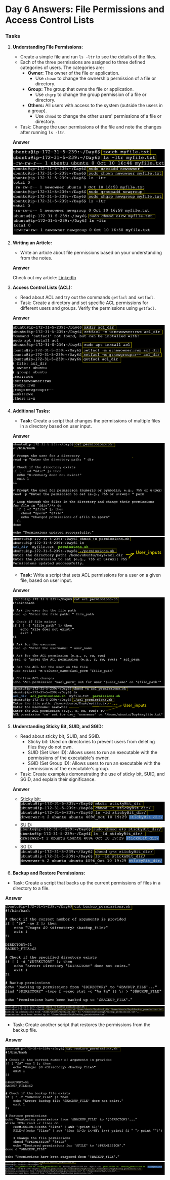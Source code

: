 # Day 6 Answers: File Permissions and Access Control Lists

### Tasks

1. **Understanding File Permissions:**
   - Create a simple file and run `ls -ltr` to see the details of the files.
   - Each of the three permissions are assigned to three defined categories of users. The categories are:
     - **Owner:** The owner of the file or application.
       - Use `chown` to change the ownership permission of a file or directory.
     - **Group:** The group that owns the file or application.
       - Use `chgrp` to change the group permission of a file or directory.
     - **Others:** All users with access to the system (outside the users in a group).
       - Use `chmod` to change the other users' permissions of a file or directory.
   - Task: Change the user permissions of the file and note the changes after running `ls -ltr`.

   **Answer**
   
   ![image](https://github.com/sdadu2206/90DaysOfDevOps/blob/master/2024/day06/image/task1.png?raw=true)
   ![image](https://github.com/sdadu2206/90DaysOfDevOps/blob/master/2024/day06/image/task1-1.png?raw=true)


3. **Writing an Article:**
   - Write an article about file permissions based on your understanding from the notes.

   **Answer**

    Check out my article: [LinkedIn](https://www.linkedin.com/posts/sdadu2206_file-permissions-access-control-day-6-activity-7250210896835219456-nmqV?utm_source=share&utm_medium=member_desktop)

4. **Access Control Lists (ACL):**
   - Read about ACL and try out the commands `getfacl` and `setfacl`.
   - Task: Create a directory and set specific ACL permissions for different users and groups. Verify the permissions using `getfacl`.

   **Answer**
   
   ![image](https://github.com/sdadu2206/90DaysOfDevOps/blob/master/2024/day06/image/task3.png?raw=true)

6. **Additional Tasks:**
   - **Task:** Create a script that changes the permissions of multiple files in a directory based on user input.

   **Answer**
   
   ![image](https://github.com/sdadu2206/90DaysOfDevOps/blob/master/2024/day06/image/task4.png?raw=true)
   ![image](https://github.com/sdadu2206/90DaysOfDevOps/blob/master/2024/day06/image/task4-1.png?raw=true)

   - **Task:** Write a script that sets ACL permissions for a user on a given file, based on user input.

   **Answer**
   
   ![image](https://github.com/sdadu2206/90DaysOfDevOps/blob/master/2024/day06/image/task4-2.png?raw=true)
   ![image](https://github.com/sdadu2206/90DaysOfDevOps/blob/master/2024/day06/image/task4-2-1.png?raw=true)

8. **Understanding Sticky Bit, SUID, and SGID:**
   - Read about sticky bit, SUID, and SGID.
     - Sticky bit: Used on directories to prevent users from deleting files they do not own.
     - SUID (Set User ID): Allows users to run an executable with the permissions of the executable's owner.
     - SGID (Set Group ID): Allows users to run an executable with the permissions of the executable's group.
   - Task: Create examples demonstrating the use of sticky bit, SUID, and SGID, and explain their significance.

   **Answer**
   
     - Sticky bit:
   ![image](https://github.com/sdadu2206/90DaysOfDevOps/blob/master/2024/day06/image/task5.png?raw=true)
     - SUID:
   ![image](https://github.com/sdadu2206/90DaysOfDevOps/blob/master/2024/day06/image/task5-1.png?raw=true)
     - SGID:
   ![image](https://github.com/sdadu2206/90DaysOfDevOps/blob/master/2024/day06/image/task5-2.png?raw=true)

10. **Backup and Restore Permissions:**
   - Task: Create a script that backs up the current permissions of files in a directory to a file.

   **Answer**
   
   ![image](https://github.com/sdadu2206/90DaysOfDevOps/blob/master/2024/day06/image/task6.png?raw=true)
   ![image](https://github.com/sdadu2206/90DaysOfDevOps/blob/master/2024/day06/image/task6-1.png?raw=true)

   - Task: Create another script that restores the permissions from the backup file.

   **Answer**
   
   ![image](https://github.com/sdadu2206/90DaysOfDevOps/blob/master/2024/day06/image/task6-2.png?raw=true)
   ![image](https://github.com/sdadu2206/90DaysOfDevOps/blob/master/2024/day06/image/task6-2-1.png?raw=true)

